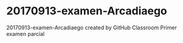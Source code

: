 # 20170913-examen-Arcadiaego
20170913-examen-Arcadiaego created by GitHub Classroom
Primer examen parcial
